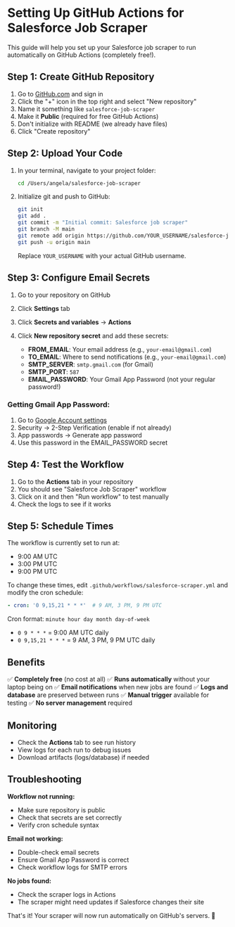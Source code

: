 # Setting Up GitHub Actions for Salesforce Job Scraper

This guide will help you set up your Salesforce job scraper to run automatically on GitHub Actions (completely free!).

## Step 1: Create GitHub Repository

1. Go to [GitHub.com](https://github.com) and sign in
2. Click the "+" icon in the top right and select "New repository"
3. Name it something like `salesforce-job-scraper`
4. Make it **Public** (required for free GitHub Actions)
5. Don't initialize with README (we already have files)
6. Click "Create repository"

## Step 2: Upload Your Code

1. In your terminal, navigate to your project folder:
   ```bash
   cd /Users/angela/salesforce-job-scraper
   ```

2. Initialize git and push to GitHub:
   ```bash
   git init
   git add .
   git commit -m "Initial commit: Salesforce job scraper"
   git branch -M main
   git remote add origin https://github.com/YOUR_USERNAME/salesforce-job-scraper.git
   git push -u origin main
   ```

   Replace `YOUR_USERNAME` with your actual GitHub username.

## Step 3: Configure Email Secrets

1. Go to your repository on GitHub
2. Click **Settings** tab
3. Click **Secrets and variables** → **Actions**
4. Click **New repository secret** and add these secrets:

   - **FROM_EMAIL**: Your email address (e.g., `your-email@gmail.com`)
   - **TO_EMAIL**: Where to send notifications (e.g., `your-email@gmail.com`)
   - **SMTP_SERVER**: `smtp.gmail.com` (for Gmail)
   - **SMTP_PORT**: `587`
   - **EMAIL_PASSWORD**: Your Gmail App Password (not your regular password!)

### Getting Gmail App Password:
1. Go to [Google Account settings](https://myaccount.google.com/)
2. Security → 2-Step Verification (enable if not already)
3. App passwords → Generate app password
4. Use this password in the EMAIL_PASSWORD secret

## Step 4: Test the Workflow

1. Go to the **Actions** tab in your repository
2. You should see "Salesforce Job Scraper" workflow
3. Click on it and then "Run workflow" to test manually
4. Check the logs to see if it works

## Step 5: Schedule Times

The workflow is currently set to run at:
- 9:00 AM UTC
- 3:00 PM UTC  
- 9:00 PM UTC

To change these times, edit `.github/workflows/salesforce-scraper.yml` and modify the cron schedule:

```yaml
- cron: '0 9,15,21 * * *'  # 9 AM, 3 PM, 9 PM UTC
```

Cron format: `minute hour day month day-of-week`
- `0 9 * * *` = 9:00 AM UTC daily
- `0 9,15,21 * * *` = 9 AM, 3 PM, 9 PM UTC daily

## Benefits

✅ **Completely free** (no cost at all)
✅ **Runs automatically** without your laptop being on
✅ **Email notifications** when new jobs are found
✅ **Logs and database** are preserved between runs
✅ **Manual trigger** available for testing
✅ **No server management** required

## Monitoring

- Check the **Actions** tab to see run history
- View logs for each run to debug issues
- Download artifacts (logs/database) if needed

## Troubleshooting

**Workflow not running:**
- Make sure repository is public
- Check that secrets are set correctly
- Verify cron schedule syntax

**Email not working:**
- Double-check email secrets
- Ensure Gmail App Password is correct
- Check workflow logs for SMTP errors

**No jobs found:**
- Check the scraper logs in Actions
- The scraper might need updates if Salesforce changes their site

That's it! Your scraper will now run automatically on GitHub's servers. 🎉
